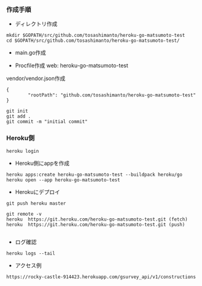 
### 作成手順

* ディレクトリ作成

```
mkdir $GOPATH/src/github.com/tosashimanto/heroku-go-matsumoto-test
cd $GOPATH/src/github.com/tosashimanto/heroku-go-matsumoto-test/

```


* main.go作成

* Procfile作成
web: heroku-go-matsumoto-test

vendor/vendor.json作成
```
{
        "rootPath": "github.com/tosashimanto/heroku-go-matsumoto-test"
}

```


```
git init
git add .
git commit -m "initial commit"
```

### Heroku側

```
heroku login
```


* Heroku側にappを作成

```
heroku apps:create heroku-go-matsumoto-test --buildpack heroku/go
heroku open --app heroku-go-matsumoto-test
```


* Herokuにデプロイ
```
git push heroku master

git remote -v
heroku	https://git.heroku.com/heroku-go-matsumoto-test.git (fetch)
heroku	https://git.heroku.com/heroku-go-matsumoto-test.git (push)


```


* ログ確認
```
heroku logs --tail
```

* アクセス例
```
https://rocky-castle-914423.herokuapp.com/gsurvey_api/v1/constructions

```
